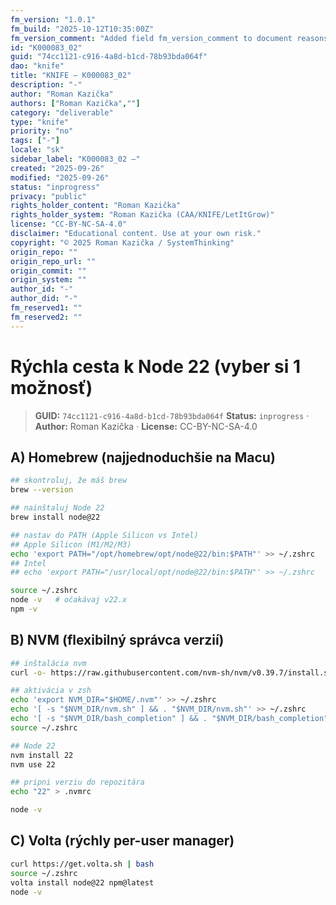 ```yaml
---
fm_version: "1.0.1"
fm_build: "2025-10-12T10:35:00Z"
fm_version_comment: "Added field fm_version_comment to document reasons for FM updates"
id: "K000083_02"
guid: "74cc1121-c916-4a8d-b1cd-78b93bda064f"
dao: "knife"
title: "KNIFE – K000083_02"
description: "-"
author: "Roman Kazička"
authors: ["Roman Kazička",""]
category: "deliverable"
type: "knife"
priority: "no"
tags: ["-"]
locale: "sk"
sidebar_label: "K000083_02 –"
created: "2025-09-26"
modified: "2025-09-26"
status: "inprogress"
privacy: "public"
rights_holder_content: "Roman Kazička"
rights_holder_system: "Roman Kazička (CAA/KNIFE/LetItGrow)"
license: "CC-BY-NC-SA-4.0"
disclaimer: "Educational content. Use at your own risk."
copyright: "© 2025 Roman Kazička / SystemThinking"
origin_repo: ""
origin_repo_url: ""
origin_commit: ""
origin_system: ""
author_id: "-"
author_did: "-"
fm_reserved1: ""
fm_reserved2: ""
---
```

# Rýchla cesta k Node 22 (vyber si 1 možnosť)

<!-- fm-visible: start -->
> **GUID:** `74cc1121-c916-4a8d-b1cd-78b93bda064f`
> **Status:** `inprogress` · **Author:** Roman Kazička · **License:** CC-BY-NC-SA-4.0
<!-- fm-visible: end -->

## A) Homebrew (najjednoduchšie na Macu)
```bash
## skontroluj, že máš brew
brew --version

## nainštaluj Node 22
brew install node@22

## nastav do PATH (Apple Silicon vs Intel)
## Apple Silicon (M1/M2/M3)
echo 'export PATH="/opt/homebrew/opt/node@22/bin:$PATH"' >> ~/.zshrc
## Intel
## echo 'export PATH="/usr/local/opt/node@22/bin:$PATH"' >> ~/.zshrc

source ~/.zshrc
node -v   # očakávaj v22.x
npm -v
```

## B) NVM (flexibilný správca verzií)
```bash
## inštalácia nvm
curl -o- https://raw.githubusercontent.com/nvm-sh/nvm/v0.39.7/install.sh | bash

## aktivácia v zsh
echo 'export NVM_DIR="$HOME/.nvm"' >> ~/.zshrc
echo '[ -s "$NVM_DIR/nvm.sh" ] && . "$NVM_DIR/nvm.sh"' >> ~/.zshrc
echo '[ -s "$NVM_DIR/bash_completion" ] && . "$NVM_DIR/bash_completion"' >> ~/.zshrc
source ~/.zshrc

## Node 22
nvm install 22
nvm use 22

## pripni verziu do repozitára
echo "22" > .nvmrc

node -v
```

## C) Volta (rýchly per-user manager)
```bash
curl https://get.volta.sh | bash
source ~/.zshrc
volta install node@22 npm@latest
node -v
```
